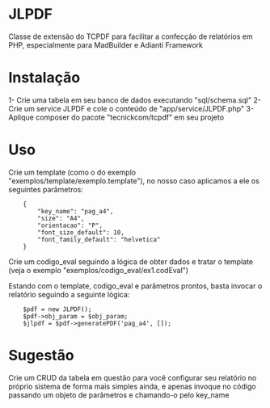 # JLPDF
Classe de extensão do TCPDF para facilitar a confecção de relatórios em PHP, especialmente para MadBuilder e Adianti Framework

# Instalação

1- Crie uma tabela em seu banco de dados executando "sql/schema.sql"
2- Crie um service JLPDF e cole o conteúdo de "app/service/JLPDF.php"
3- Aplique composer do pacote "tecnickcom/tcpdf" em seu projeto

# Uso

Crie um template (como o do exemplo "exemplos/template/exemplo.template"), no nosso caso aplicamos a ele os seguintes parâmetros:

		{
			"key_name": "pag_a4",
			"size": "A4",
			"orientacao": "P",
			"font_size_default": 10,
			"font_family_default": "helvetica"
		}

Crie um codigo_eval seguindo a lógica de obter dados e tratar o template (veja o exemplo "exemplos/codigo_eval/ex1.codEval")

Estando com o template, codigo_eval e parâmetros prontos, basta invocar o relatório seguindo a seguinte lógica:

        $pdf = new JLPDF();
        $pdf->obj_param = $obj_param;
        $jlpdf = $pdf->generatePDF('pag_a4', []);

# Sugestão

Crie um CRUD da tabela em questão para você configurar seu relatório no próprio sistema de forma mais simples ainda, e apenas invoque no código passando um objeto de parâmetros e chamando-o pelo key_name
